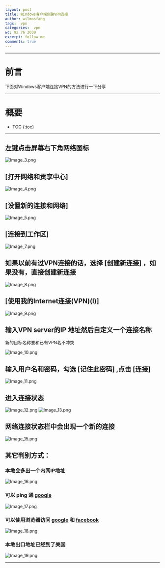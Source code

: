 ```yaml
---
layout: post
title: Windows客户端创建VPN连接
author: wilmosfang
tags:  vpn
categories:  vpn
wc: 92 76 2039
excerpt: follow me
comments: true
---
```


---

# 前言

下面对Windows客户端连接VPN的方法进行一下分享

---

# 概要

* TOC
{:toc}


---

## 左键点击屏幕右下角网络图标

![Image_3.png](/images/vpn_for_windows_clients/Image_3.png)

## **[打开网络和贡享中心]**

![Image_4.png](/images/vpn_for_windows_clients/Image_4.png)

## **[设置新的连接和网络]**

![Image_5.png](/images/vpn_for_windows_clients/Image_5.png)

## **[连接到工作区]**

![Image_7.png](/images/vpn_for_windows_clients/Image_7.png)

## 如果以前有过VPN连接的话，选择 **[创建新连接]** ，如果没有，直接创建新连接

![Image_8.png](/images/vpn_for_windows_clients/Image_8.png)

## **[使用我的Internet连接(VPN)(I)]**

![Image_9.png](/images/vpn_for_windows_clients/Image_9.png)

## 输入VPN server的IP 地址然后自定义一个连接名称

新的目标名称要和已有VPN名不冲突

![Image_10.png](/images/vpn_for_windows_clients/Image_10.png)

## 输入用户名和密码，勾选 **[记住此密码]** ,点击 **[连接]**

![Image_11.png](/images/vpn_for_windows_clients/Image_11.png)

## 进入连接状态

![Image_12.png](/images/vpn_for_windows_clients/Image_12.png)
![Image_13.png](/images/vpn_for_windows_clients/Image_13.png)

## 网络连接状态栏中会出现一个新的连接

![Image_15.png](/images/vpn_for_windows_clients/Image_15.png)

## 其它判别方式：

### 本地会多出一个内网IP地址

![Image_16.png](/images/vpn_for_windows_clients/Image_16.png)

### 可以 **ping** 通 **[google][google]**

![Image_17.png](/images/vpn_for_windows_clients/Image_17.png)

### 可以使用浏览器访问 **[google][google]** 和 **[facebook][facebook]**

![Image_18.png](/images/vpn_for_windows_clients/Image_18.png)

### 本地出口地址已经到了美国

![Image_19.png](/images/vpn_for_windows_clients/Image_19.png)



---

[google]: http://www.google.com
[facebook]: http://www.facebook.com

